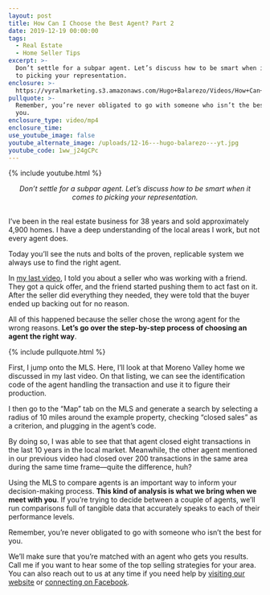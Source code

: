 ```yaml
---
layout: post
title: How Can I Choose the Best Agent? Part 2
date: 2019-12-19 00:00:00
tags:
  - Real Estate
  - Home Seller Tips
excerpt: >-
  Don’t settle for a subpar agent. Let’s discuss how to be smart when it comes
  to picking your representation.
enclosure: >-
  https://vyralmarketing.s3.amazonaws.com/Hugo+Balarezo/Videos/How+Can+I+Choose+the+Best+Agent_+Part+2.mp4
pullquote: >-
  Remember, you’re never obligated to go with someone who isn’t the best for
  you.
enclosure_type: video/mp4
enclosure_time:
use_youtube_image: false
youtube_alternate_image: /uploads/12-16---hugo-balarezo---yt.jpg
youtube_code: 1ww_j24gCPc
---
```


{% include youtube.html %}

<center><em>Don&rsquo;t settle for a subpar agent. Let&rsquo;s discuss how to be smart when it comes to picking your representation.</em></center>

<br>I’ve been in the real estate business for 38 years and sold approximately 4,900 homes. I have a deep understanding of the local areas I work, but not every agent does.

Today you’ll see the nuts and bolts of the proven, replicable system we always use to find the right agent.

In <u><a target="_blank" href="https://homes-lifestyles.com/how-can-i-choose-the-best-agent-part-1.html">my last video</a></u>, I told you about a seller who was working with a friend. They got a quick offer, and the friend started pushing them to act fast on it. After the seller did everything they needed, they were told that the buyer ended up backing out for no reason.

All of this happened because the seller chose the wrong agent for the wrong reasons. **Let’s go over the step-by-step process of choosing an agent the right way**.

{% include pullquote.html %}

First, I jump onto the MLS. Here, I’ll look at that Moreno Valley home we discussed in my last video. On that listing, we can see the identification code of the agent handling the transaction and use it to figure their production.

I then go to the “Map” tab on the MLS and generate a search by selecting a radius of 10 miles around the example property, checking “closed sales” as a criterion, and plugging in the agent’s code.

By doing so, I was able to see that that agent closed eight transactions in the last 10 years in the local market. Meanwhile, the other agent mentioned in our previous video had closed over 200 transactions in the same area during the same time frame—quite the difference, huh?

Using the MLS to compare agents is an important way to inform your decision-making process. **This kind of analysis is what we bring when we meet with you**. If you’re trying to decide between a couple of agents, we’ll run comparisons full of tangible data that accurately speaks to each of their performance levels.

Remember, you’re never obligated to go with someone who isn’t the best for you.

We’ll make sure that you’re matched with an agent who gets you results. Call me if you want to hear some of the top selling strategies for your area. You can also reach out to us at any time if you need help by <u><a target="_blank" href="https://www.liveloveie.com/">visiting our website</a></u> or <u><a target="_blank" href="https://www.facebook.com/hugoandsherihomesandlifestyles">connecting on Facebook</a></u>.